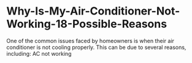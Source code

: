 # Why-Is-My-Air-Conditioner-Not-Working-18-Possible-Reasons
One of the common issues faced by homeowners is when their air conditioner is not cooling properly. This can be due to several reasons, including: AC not working
